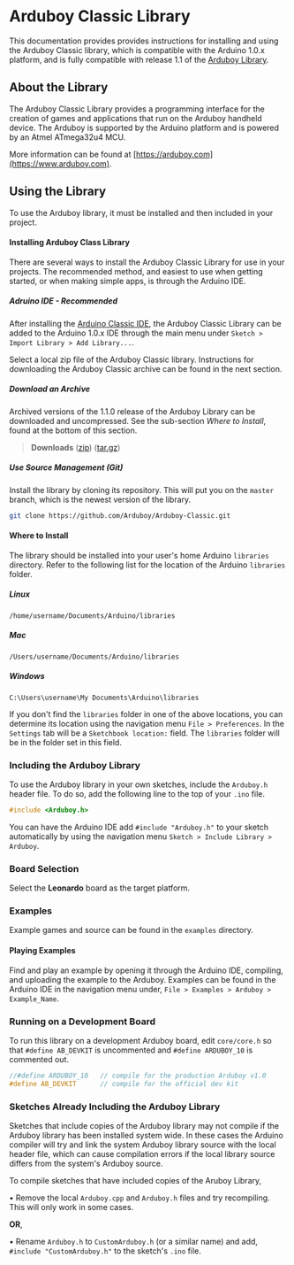 Arduboy Classic Library
===============
This documentation provides provides instructions for installing and using the
Arduboy Classic library, which is compatible with the Arduino 1.0.x platform,
and is fully compatible with release 1.1 of the 
[Arduboy Library](https://github.com/Arduboy/Arduboy/releases/tag/v1.1).

## About the Library
The Arduboy Classic Library provides a programming interface for the creation
of games and applications that run on the Arduboy handheld device. The Arduboy
is supported by the Arduino platform and is powered by an Atmel ATmega32u4 MCU.

More information can be found at [https://arduboy.com](https://www.arduboy.com).

## Using the Library
To use the Arduboy library, it must be installed and then included in your
project.

#### Installing Arduboy Class Library
There are several ways to install the Arduboy Classic Library for use in your
projects. The recommended method, and easiest to use when getting started, or
when making simple apps, is through the Arduino IDE.

##### Adruino IDE - *Recommended*
After installing the 
[Arduino Classic IDE](https://www.arduino.cc/en/Main/OldSoftwareReleases#1.0.x),
the Arduboy Classic Library can be added to the Arduino 1.0.x IDE through 
the main menu under `Sketch > Import Library > Add Library...`.

Select a local zip file of the Arduboy Classic library. Instructions for
downloading the Arduboy Classic archive can be found in the next section.


##### Download an Archive
Archived versions of the 1.1.0 release of the Arduboy Library can be downloaded
and uncompressed. See the sub-section *Where to Install*, found at the bottom
of this section. 

> **Downloads**
> ([zip](https://github.com/Arduboy/Arduboy-Classic/))
> ([tar.gz](https://github.com/Arduboy/Arduboy-Classic/))

##### Use Source Management (Git)
Install the library by cloning its repository. This will put you on the `master`
branch, which is the newest version of the library.
~~~bash
git clone https://github.com/Arduboy/Arduboy-Classic.git
~~~

#### Where to Install
The library should be installed into your user's home Arduino `libraries`
directory. Refer to the following list for the location of the Arduino
`libraries` folder.

##### Linux
~~~
/home/username/Documents/Arduino/libraries
~~~

##### Mac
~~~
/Users/username/Documents/Arduino/libraries
~~~

##### Windows
~~~
C:\Users\username\My Documents\Arduino\libraries
~~~

If you don't find the `libraries` folder in one of the above locations, you can
determine its location using the navigation menu `File > Preferences`. In the
`Settings` tab will be a `Sketchbook location:` field. The `libraries` folder
will be in the folder set in this field.

### Including the Arduboy Library
To use the Arduboy library in your own sketches, include the `Arduboy.h`
header file. To do so, add the following line to the top of your `.ino` file.

~~~C
#include <Arduboy.h>
~~~

You can have the Arduino IDE add `#include "Arduboy.h"` to your sketch
automatically by using the navigation menu `Sketch > Include Library > Arduboy`.

### Board Selection
Select the **Leonardo** board as the target platform.

### Examples
Example games and source can be found in the `examples` directory.

#### Playing Examples
Find and play an example by opening it through the Arduino IDE, compiling, and
uploading the example to the Arduboy.
Examples can be found in the Arduino IDE in the navigation menu under, 
`File > Examples > Arduboy > Example_Name`.

### Running on a Development Board
To run this library on a development Arduboy board, edit `core/core.h` so that
`#define AB_DEVKIT` is uncommented and `#define ARDUBOY_10` is commented out.

~~~cpp
//#define ARDUBOY_10   // compile for the production Arduboy v1.0
#define AB_DEVKIT      // compile for the official dev kit
~~~

### Sketches Already Including the Arduboy Library
Sketches that include copies of the Arduboy library may not compile if the
Arduboy library has been installed system wide. In these cases the Arduino
compiler will try and link the system Arduboy library source with the local
header file, which can cause compilation errors if the local library source
differs from the system's Arduboy source.

To compile sketches that have included copies of the Aruboy Library,

• Remove the local `Arduboy.cpp` and `Arduboy.h` files and try recompiling.
This will only work in some cases.

**OR**,

• Rename `Arduboy.h` to `CustomArduboy.h` (or a similar name) and add,
`#include "CustomArduboy.h"` to the sketch's `.ino` file. 

